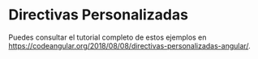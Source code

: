 # Directivas Personalizadas

Puedes consultar el tutorial completo de estos ejemplos en https://codeangular.org/2018/08/08/directivas-personalizadas-angular/.
